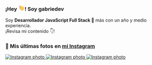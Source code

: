<h3>¡Hey <img src="https://raw.githubusercontent.com/ABSphreak/ABSphreak/master/gifs/Hi.gif" width="20px" decondig="async">! Soy gabriedev</h3>

<p>Soy <strong>Desarrollador JavaScript Full Stack 🚀</strong> más con un año y medio experiencia.<br />¡Revisa mi contenido 👇!</p>

### 📸 Mis últimas fotos en [mi Instagram](https://instagram.com/gabrie.dev)


<a href='https://instagram.com/p/CoTfm_INWyt' target='_blank'>
  <img width='20%' src='https://scontent-lhr8-1.cdninstagram.com/v/t51.2885-15/321050480_935030397667260_4356312353538439528_n.jpg?stp=dst-jpg_e15&_nc_ht=scontent-lhr8-1.cdninstagram.com&_nc_cat=100&_nc_ohc=bo-3g6oC3FUAX-cYT0p&edm=APU89FABAAAA&ccb=7-5&oh=00_AfAYnfgyNwWg2hrharGPUMGzibJwVFDk0GweomUs-UGG9Q&oe=6400C097&_nc_sid=86f79a' alt='Instagram photo' />
</a>
<a href='https://instagram.com/p/CnpXODPPumt' target='_blank'>
  <img width='20%' src='https://scontent-lhr8-1.cdninstagram.com/v/t51.2885-15/326082546_3389543524645602_5961773929886214473_n.jpg?stp=dst-jpg_e15&_nc_ht=scontent-lhr8-1.cdninstagram.com&_nc_cat=106&_nc_ohc=ZVuk3wdrck8AX9PgtUL&edm=APU89FABAAAA&ccb=7-5&oh=00_AfDYFHknpREbP38eB26HoLtIy4YW467CbQAV9e2lZmaNHA&oe=6400B2C7&_nc_sid=86f79a' alt='Instagram photo' />
</a>
<a href='https://instagram.com/p/CnpXE3fv6F_' target='_blank'>
  <img width='20%' src='https://scontent-lhr8-1.cdninstagram.com/v/t51.2885-15/326334393_167680529332402_1031563681521120432_n.jpg?stp=dst-jpg_e15&_nc_ht=scontent-lhr8-1.cdninstagram.com&_nc_cat=110&_nc_ohc=H0JF2sY7nSAAX_zQCc_&edm=APU89FABAAAA&ccb=7-5&oh=00_AfDurM_3N4TBvXqfmMz3yVAIVPmHfnU722kee5yqtB1H1g&oe=6400556D&_nc_sid=86f79a' alt='Instagram photo' />
</a>
